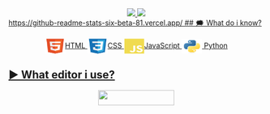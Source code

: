 <div align="center">
  <a href="https://github.com/AlexandreSiedschlag">
  <img height="160em" src="https://github-readme-stats-six-beta-81.vercel.app/api?username=alexandresiedschlag&show_icons=true&theme=highcontrast&include_all_commits=true&count_private=true"/>
  <img height="160em" src="https://github-readme-stats-alexandresiedschlag.vercel.app/api/top-langs/?username=alexandresiedschlag&layout=compact&langs_count=7&theme=highcontrast"/>
</div>
    https://github-readme-stats-six-beta-81.vercel.app/
## 🗯 What do i know?
<div style="display: inline_block" align="center"><br>
  <img align="center" height="30" width="40" src="https://raw.githubusercontent.com/devicons/devicon/master/icons/html5/html5-original.svg">HTML
  <img align="center" height="30" width="40" src="https://raw.githubusercontent.com/devicons/devicon/master/icons/css3/css3-original.svg">CSS
  <img align="center" height="30" width="40" src="https://raw.githubusercontent.com/devicons/devicon/master/icons/javascript/javascript-plain.svg">JavaScript
  <img align="center" height="30" width="40" src="https://raw.githubusercontent.com/devicons/devicon/master/icons/python/python-original.svg"> Python
</div>

## ▶ What editor i use?
  <div align="center">
    <img align="center" height="30" width="150" src="https://img.shields.io/badge/-VSCode-%23007ACC?style=flat-square&logo=visual-studio-code">
  </div>
